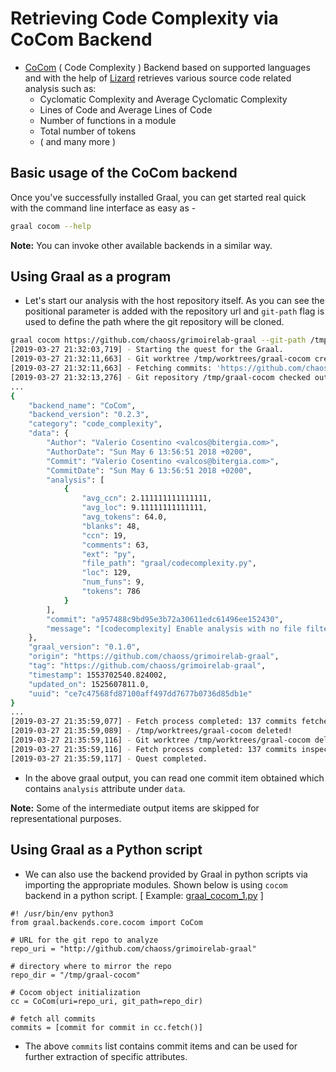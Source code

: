 # Retrieving Code Complexity via CoCom Backend

- [CoCom](https://github.com/chaoss/grimoirelab-graal/blob/master/graal/backends/core/cocom.py) ( Code Complexity ) Backend based on supported languages and with the help of [Lizard](https://github.com/terryyin/lizard) retrieves various source code related analysis such as:
  - Cyclomatic Complexity and Average Cyclomatic Complexity
  - Lines of Code and Average Lines of Code
  - Number of functions in a module
  - Total number of tokens
  - ( and many more )

## Basic usage of the CoCom backend

Once you've successfully installed Graal, you can get started real quick with the command line interface as easy as -

```sh
graal cocom --help
```

**Note:** You can invoke other available backends in a similar way.

## Using Graal as a program

- Let's start our analysis with the host repository itself. As you can see the positional parameter is added with the repository url and `git-path` flag is used to define the path where the git repository will be cloned.

```sh
graal cocom https://github.com/chaoss/grimoirelab-graal --git-path /tmp/graal-cocom
[2019-03-27 21:32:03,719] - Starting the quest for the Graal.
[2019-03-27 21:32:11,663] - Git worktree /tmp/worktrees/graal-cocom created!
[2019-03-27 21:32:11,663] - Fetching commits: 'https://github.com/chaoss/grimoirelab-graal' git repository from 1970-01-01 00:00:00+00:00 to 2100-01-01 00:00:00+00:00; all branches
[2019-03-27 21:32:13,276] - Git repository /tmp/graal-cocom checked out!
...
{
    "backend_name": "CoCom",
    "backend_version": "0.2.3",
    "category": "code_complexity",
    "data": {
        "Author": "Valerio Cosentino <valcos@bitergia.com>",
        "AuthorDate": "Sun May 6 13:56:51 2018 +0200",
        "Commit": "Valerio Cosentino <valcos@bitergia.com>",
        "CommitDate": "Sun May 6 13:56:51 2018 +0200",
        "analysis": [
            {
                "avg_ccn": 2.111111111111111,
                "avg_loc": 9.11111111111111,
                "avg_tokens": 64.0,
                "blanks": 48,
                "ccn": 19,
                "comments": 63,
                "ext": "py",
                "file_path": "graal/codecomplexity.py",
                "loc": 129,
                "num_funs": 9,
                "tokens": 786
            }
        ],
        "commit": "a957488c9bd95e3b72a30611edc61496ee152430",
        "message": "[codecomplexity] Enable analysis with no file filtering\n\nThis patch allows to handle analysis without file filtering."
    },
    "graal_version": "0.1.0",
    "origin": "https://github.com/chaoss/grimoirelab-graal",
    "tag": "https://github.com/chaoss/grimoirelab-graal",
    "timestamp": 1553702540.824002,
    "updated_on": 1525607811.0,
    "uuid": "ce7c47568fd87100aff497dd7677b0736d85db1e"
}
...
[2019-03-27 21:35:59,077] - Fetch process completed: 137 commits fetched
[2019-03-27 21:35:59,089] - /tmp/worktrees/graal-cocom deleted!
[2019-03-27 21:35:59,116] - Git worktree /tmp/worktrees/graal-cocom deleted!
[2019-03-27 21:35:59,116] - Fetch process completed: 137 commits inspected
[2019-03-27 21:35:59,117] - Quest completed.
```

- In the above graal output, you can read one commit item obtained which contains `analysis` attribute under `data`.

**Note:** Some of the intermediate output items are skipped for representational purposes.

## Using Graal as a Python script

- We can also use the backend provided by Graal in python scripts via importing the appropriate modules. Shown below is using `cocom` backend in a python script. [ Example: [graal_cocom_1.py](./scripts/graal_cocom_1.py) ]

```python3
#! /usr/bin/env python3
from graal.backends.core.cocom import CoCom

# URL for the git repo to analyze
repo_uri = "http://github.com/chaoss/grimoirelab-graal"

# directory where to mirror the repo
repo_dir = "/tmp/graal-cocom"

# Cocom object initialization
cc = CoCom(uri=repo_uri, git_path=repo_dir)

# fetch all commits
commits = [commit for commit in cc.fetch()]
```

- The above `commits` list contains commit items and can be used for further extraction of specific attributes.
